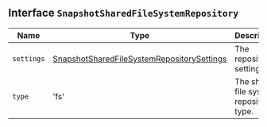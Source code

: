 ## Interface `SnapshotSharedFileSystemRepository`

| Name | Type | Description |
| - | - | - |
| `settings` | [SnapshotSharedFileSystemRepositorySettings](./SnapshotSharedFileSystemRepositorySettings.md) | The repository settings. |
| `type` | 'fs' | The shared file system repository type. |
